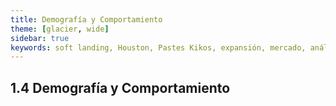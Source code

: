 ```yaml
---
title: Demografía y Comportamiento
theme: [glacier, wide]
sidebar: true
keywords: soft landing, Houston, Pastes Kikos, expansión, mercado, análisis estratégico, gastronomía, demografía, competencia, drive-through, QSR, food trucks, hábitos de consumo, inteligencia territorial, propuesta de valor, precios, sabores, movilidad urbana
---
```


## 1.4 Demografía y Comportamiento